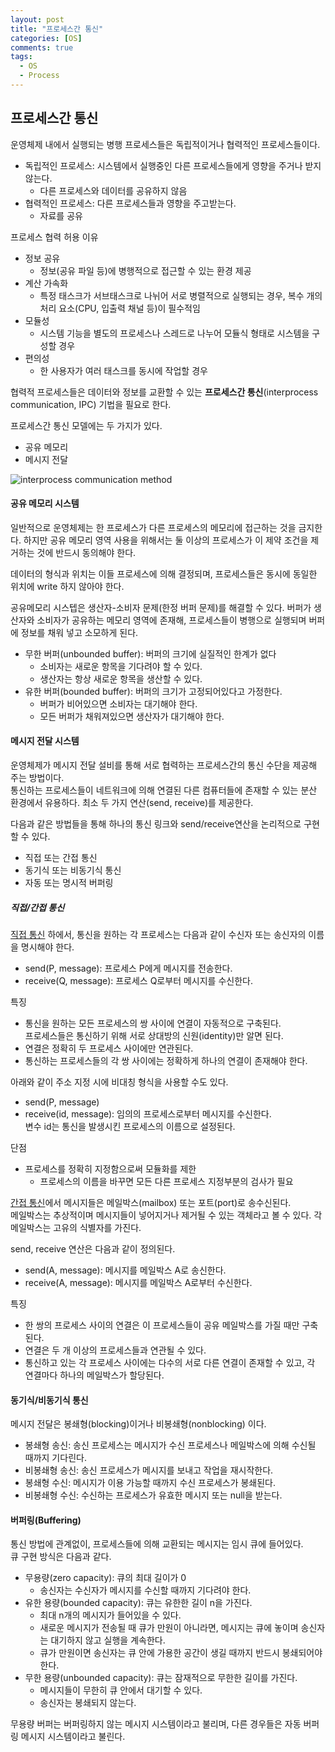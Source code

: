 ```yaml
---
layout: post
title: "프로세스간 통신"
categories: [OS]
comments: true
tags:
  - OS
  - Process
---
```

## 프로세스간 통신 
운영체제 내에서 실행되는 병행 프로세스들은 독립적이거나 협력적인 프로세스들이다. 
- 독립적인 프로세스: 시스템에서 실행중인 다른 프로세스들에게 영향을 주거나 받지 않는다.
    - 다른 프로세스와 데이터를 공유하지 않음
- 협력적인 프로세스: 다른 프로세스들과 영향을 주고받는다. 
    - 자료를 공유 

프로세스 협력 허용 이유 
- 정보 공유
    - 정보(공유 파일 등)에 병행적으로 접근할 수 있는 환경 제공 
- 계산 가속화
    - 특정 태스크가 서브태스크로 나뉘어 서로 병렬적으로 실행되는 경우, 복수 개의 처리 요소(CPU, 입출력 채널 등)이 필수적임
- 모듈성
    - 시스템 기능을 별도의 프로세스나 스레드로 나누어 모듈식 형태로 시스템을 구성할 경우 
- 편의성
    - 한 사용자가 여러 태스크를 동시에 작업할 경우

협력적 프로세스들은 데이터와 정보를 교환할 수 있는 **프로세스간 통신**(interprocess communication, IPC) 기법을 필요로 한다. 

프로세스간 통신 모델에는 두 가지가 있다. 
- 공유 메모리 
- 메시지 전달

![interprocess communication method](interprocess-communication-method.png)

#### 공유 메모리 시스템 
일반적으로 운영체제는 한 프로세스가 다른 프로세스의 메모리에 접근하는 것을 금지한다. 하지만 공유 메모리 영역 사용을 위해서는 둘 이상의 프로세스가 이 제약 조건을 제거하는 것에 반드시 동의해야 한다. 

데이터의 형식과 위치는 이들 프로세스에 의해 결정되며, 프로세스들은 동시에 동일한 위치에 write 하지 않아야 한다. 

공유메모리 시스텝은 생산자-소비자 문제(한정 버퍼 문제)를 해결할 수 있다.
버퍼가 생산자와 소비자가 공유하는 메모리 영역에 존재해, 프로세스들이 병행으로 실행되며 버퍼에 정보를 채워 넣고 소모하게 된다. 
- 무한 버퍼(unbounded buffer): 버퍼의 크기에 실질적인 한계가 없다 
    - 소비자는 새로운 항목을 기다려야 할 수 있다. 
    - 생산자는 항상 새로운 항목을 생산할 수 있다. 
- 유한 버퍼(bounded buffer): 버퍼의 크기가 고정되어있다고 가정한다. 
    - 버퍼가 비어있으면 소비자는 대기해야 한다. 
    - 모든 버퍼가 채워져있으면 생산자가 대기해야 한다. 
    
#### 메시지 전달 시스템 
운영체제가 메시지 전달 설비를 통해 서로 협력하는 프로세스간의 통신 수단을 제공해 주는 방법이다.<br>통신하는 프로세스들이 네트워크에 의해 연결된 다른 컴퓨터들에 존재할 수 있는 분산 환경에서 유용하다. 최소 두 가지 연산(send, receive)를 제공한다. 

다음과 같은 방법들을 통해 하나의 통신 링크와 send/receive연산을 논리적으로 구현할 수 있다. 
- 직접 또는 간접 통신
- 동기식 또는 비동기식 통신
- 자동 또는 명시적 버퍼링 

##### 직접/간접 통신 
<u>직접 통신</u> 하에서, 통신을 원하는 각 프로세스는 다음과 같이 수신자 또는 송신자의 이름을 명시해야 한다. 
- send(P, message): 프로세스 P에게 메시지를 전송한다. 
- receive(Q, message): 프로세스 Q로부터 메시지를 수신한다. 

특징
- 통신을 원하는 모든 프로세스의 쌍 사이에 연결이 자동적으로 구축된다.<br>프로세스들은 통신하기 위해 서로 상대방의 신원(identity)만 알면 된다. 
- 연결은 정확히 두 프로세스 사이에만 연관된다. 
- 통신하는 프로세스들의 각 쌍 사이에는 정확하게 하나의 연결이 존재해야 한다. 

아래와 같이 주소 지정 시에 비대칭 형식을 사용할 수도 있다. 
- send(P, message)
- receive(id, message): 임의의 프로세스로부터 메시지를 수신한다.<br>변수 id는 통신을 발생시킨 프로세스의 이름으로 설정된다. 

단점 
- 프로세스를 정확히 지정함으로써 모듈화를 제한
    - 프로세스의 이름을 바꾸면 모든 다른 프로세스 지정부분의 검사가 필요

<u>간접 통신</u>에서 메시지들은 메일박스(mailbox) 또는 포트(port)로 송수신된다.<br>
메일박스는 추상적이며 메시지들이 넣어지거나 제거될 수 있는 객체라고 볼 수 있다. 각 메일박스는 고유의 식별자를 가진다. 

send, receive 연산은 다음과 같이 정의된다. 
- send(A, message): 메시지를 메일박스 A로 송신한다. 
- receive(A, message): 메시지를 메일박스 A로부터 수신한다. 

특징
- 한 쌍의 프로세스 사이의 연결은 이 프로세스들이 공유 메일박스를 가질 때만 구축된다. 
- 연결은 두 개 이상의 프로세스들과 연관될 수 있다. 
- 통신하고 있는 각 프로세스 사이에는 다수의 서로 다른 연결이 존재할 수 있고, 각 연결마다 하나의 메일박스가 할당된다. 

#### 동기식/비동기식 통신 
메시지 전달은 봉쇄형(blocking)이거나 비봉쇄형(nonblocking) 이다.
- 봉쇄형 송신: 송신 프로세스는 메시지가 수신 프로세스나 메일박스에 의해 수신될 때까지 기다린다. 
- 비봉쇄형 송신: 송신 프로세스가 메시지를 보내고 작업을 재시작한다. 
- 봉쇄형 수신: 메시지가 이용 가능할 때까지 수신 프로세스가 봉쇄된다. 
- 비봉쇄형 수신: 수신하는 프로세스가 유효한 메시지 또는 null을 받는다. 

#### 버퍼링(Buffering) 
통신 방법에 관계없이, 프로세스들에 의해 교환되는 메시지는 임시 큐에 들어있다.<br>큐 구현 방식은 다음과 같다.
- 무용량(zero capacity): 큐의 최대 길이가 0
    - 송신자는 수신자가 메시지를 수신할 때까지 기다려야 한다. 
- 유한 용량(bounded capacity): 큐는 유한한 길이 n을 가진다.
    - 최대 n개의 메시지가 들어있을 수 있다.
    - 새로운 메시지가 전송될 때 큐가 만원이 아니라면, 메시지는 큐에 놓이며 송신자는 대기하지 않고 실행을 계속한다. 
    - 큐가 만원이면 송신자는 큐 안에 가용한 공간이 생길 때까지 반드시 봉쇄되어야 한다. 
- 무한 용량(unbounded capacity): 큐는 잠재적으로 무한한 길이를 가진다. 
    - 메시지들이 무한히 큐 안에서 대기할 수 있다. 
    - 송신자는 봉쇄되지 않는다. 

무용량 버퍼는 버퍼링하지 않는 메시지 시스템이라고 불리며, 다른 경우들은 자동 버퍼링 메시지 시스템이라고 불린다. 
